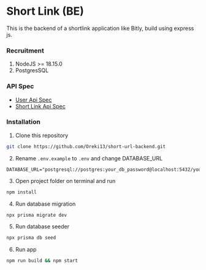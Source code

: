 # Short Link (BE)

This is the backend of a shortlink application like Bitly,
build using express js.

### Recruitment
1. NodeJS >= 18.15.0
2. PostgresSQL

### API Spec
- [User Api Spec](https://github.com/Oreki13/short-url-backend/blob/main/doc/user.md)
- [Short Link Api Spec](https://github.com/Oreki13/short-url-backend/blob/main/doc/short_link.md)

### Installation
1. Clone this repository
```bash
git clone https://github.com/Oreki13/short-url-backend.git
```
2. Rename `.env.example` to `.env` and change DATABASE_URL
```text
DATABASE_URL="postgresql://postgres:your_db_password@localhost:5432/your_db_name"
```
3. Open project folder on terminal and run
```bash
npm install
```
4. Run database migration
```bash
npx prisma migrate dev
```

5. Run database seeder
```bash
npx prisma db seed
```
6. Run app
```bash
npm run build && npm start
```


